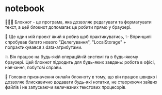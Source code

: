 # notebook
👨🏿‍💻 Блокнот - це програма, яка дозволяє редагувати та форматувати текст, а цей блокнот допомагає це робити прямо у браузері.

🐰 Ще один мій проект який я робив щоб практикуватись,
✨ Впринципі спробував багато нового "Делегування", "LocalStorage" + попрактикувався з data-атрибутами.

💥 Він працює на будь-якій операційній системі та в будь-якому браузері. Цей блокнот підходить для будь-яких завдань: робота в офісі, навчання, побутові справи.

💫 Головне призначення онлайн блокноту в тому, що він працює швидко і дозволяє блискавично додавати будь-які нотатки, не створюючи зайвих файлів і не запускаючи величезних текстових процесорів.
